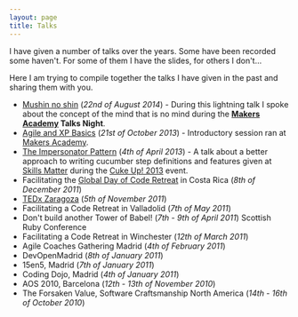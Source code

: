 ```yaml
---
layout: page
title: Talks
---
```


I have given a number of talks over the years. Some have been recorded some haven't. For some of them I have the slides, for others I don't...

Here I am trying to compile together the talks I have given in the past and sharing them with you.

- [Mushin no shin](/talks/mushin-no-shin/index.html) (_22nd of August 2014_) - During this lightning talk I spoke about the concept of the mind that is no mind during the **[Makers Academy](http://makersacademy.com) Talks Night**.
- [Agile and XP Basics](https://speakerdeck.com/ecomba/agile-and-xp-basics) (_21st of October 2013_) - Introductory session ran at [Makers Academy](http://makersacademy.com).
- [The Impersonator Pattern](https://speakerdeck.com/ecomba/the-impersonator-pattern) (_4th of April 2013_) - A talk about a better approach to writing cucumber step definitions and features given at [Skills Matter](https://skillsmatter.com) during the [Cuke Up! 2013](https://skillsmatter.com/conferences/1367-cukeup-2013) event.
- Facilitating the [Global Day of Code Retreat](http://globalday.coderetreat.org) in Costa Rica (_8th of December 2011_)
- [TEDx Zaragoza](http://www.tedxzaragoza.com/) (_5th of November 2011_)
- Facilitating a Code Retreat in Valladolid (_7th of May 2011_)
- Don't build another Tower of Babel! (_7th - 9th of April 2011_) Scottish Ruby Conference
- Facilitating a Code Retreat in Winchester (_12th of March 2011_)
- Agile Coaches Gathering Madrid (_4th of February 2011_)
- DevOpenMadrid (_8th of January 2011_)
- 15en5, Madrid (_7th of January 2011_)
- Coding Dojo, Madrid (_4th of January 2011_)
- AOS 2010, Barcelona (_12th - 13th of November 2010_)
- The Forsaken Value, Software Craftsmanship North America (_14th - 16th of October 2010_)
